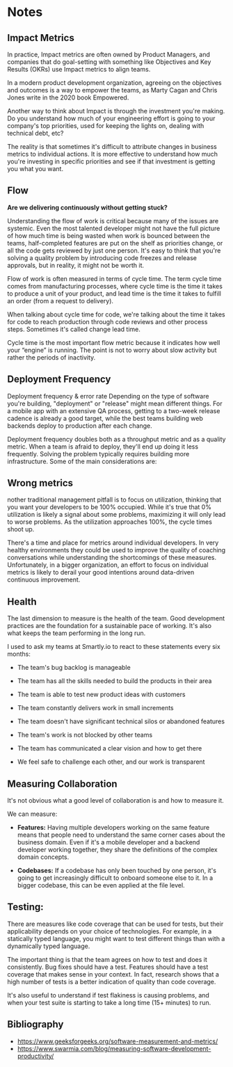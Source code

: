 # Notes

## Impact Metrics
In practice, Impact metrics are often owned by Product Managers, and companies that do goal-setting with something like Objectives and Key Results (OKRs) use Impact metrics to align teams.

In a modern product development organization, agreeing on the objectives and outcomes is a way to empower the teams, as Marty Cagan and Chris Jones write in the 2020 book Empowered.

Another way to think about Impact is through the investment you're making. Do you understand how much of your engineering effort is going to your company's top priorities, used for keeping the lights on, dealing with technical debt, etc?

The reality is that sometimes it's difficult to attribute changes in business metrics to individual actions. It is more effective to understand how much you're investing in specific priorities and see if that investment is getting you what you want.

## Flow 

**Are we delivering continuously without getting stuck?**

Understanding the flow of work is critical because many of the issues are systemic. Even the most talented developer might not have the full picture of how much time is being wasted when work is bounced between the teams, half-completed features are put on the shelf as priorities change, or all the code gets reviewed by just one person. It's easy to think that you're solving a quality problem by introducing code freezes and release approvals, but in reality, it might not be worth it.

Flow of work is often measured in terms of cycle time. The term cycle time comes from manufacturing processes, where cycle time is the time it takes to produce a unit of your product, and lead time is the time it takes to fulfill an order (from a request to delivery).

When talking about cycle time for code, we're talking about the time it takes for code to reach production through code reviews and other process steps. Sometimes it's called change lead time.

Cycle time is the most important flow metric because it indicates how well your “engine” is running. The point is not to worry about slow activity but rather the periods of inactivity.

## Deployment Frequency

Deployment frequency & error rate
Depending on the type of software you're building, "deployment" or "release" might mean different things. For a mobile app with an extensive QA process, getting to a two-week release cadence is already a good target, while the best teams building web backends deploy to production after each change.

Deployment frequency doubles both as a throughput metric and as a quality metric. When a team is afraid to deploy, they'll end up doing it less frequently. Solving the problem typically requires building more infrastructure. Some of the main considerations are:

## Wrong metrics

nother traditional management pitfall is to focus on utilization, thinking that you want your developers to be 100% occupied. While it's true that 0% utilization is likely a signal about some problems, maximizing it will only lead to worse problems. As the utilization approaches 100%, the cycle times shoot up.

There's a time and place for metrics around individual developers. In very healthy environments they could be used to improve the quality of coaching conversations while understanding the shortcomings of these measures. Unfortunately, in a bigger organization, an effort to focus on individual metrics is likely to derail your good intentions around data-driven continuous improvement.

## Health

The last dimension to measure is the health of the team. Good development practices are the foundation for a sustainable pace of working. It's also what keeps the team performing in the long run.

I used to ask my teams at Smartly.io to react to these statements every six months:

- The team's bug backlog is manageable

- The team has all the skills needed to build the products in their area

- The team is able to test new product ideas with customers

- The team constantly delivers work in small increments

- The team doesn't have significant technical silos or abandoned features

- The team's work is not blocked by other teams

- The team has communicated a clear vision and how to get there

- We feel safe to challenge each other, and our work is transparent

## Measuring Collaboration

It's not obvious what a good level of collaboration is and how to measure it.

We can measure:

- **Features:** Having multiple developers working on the same feature means that people need to understand the same corner cases about the business domain. Even if it's a mobile developer and a backend developer working together, they share the definitions of the complex domain concepts.

- **Codebases:** If a codebase has only been touched by one person, it's going to get increasingly difficult to onboard someone else to it. In a bigger codebase, this can be even applied at the file level.

## Testing:

There are measures like code coverage that can be used for tests, but their applicability depends on your choice of technologies. For example, in a statically typed language, you might want to test different things than with a dynamically typed language.

The important thing is that the team agrees on how to test and does it consistently. Bug fixes should have a test. Features should have a test coverage that makes sense in your context. In fact, research shows that a high number of tests is a better indication of quality than code coverage.

It's also useful to understand if test flakiness is causing problems, and when your test suite is starting to take a long time (15+ minutes) to run.

## Bibliography

- https://www.geeksforgeeks.org/software-measurement-and-metrics/
- https://www.swarmia.com/blog/measuring-software-development-productivity/